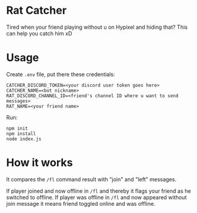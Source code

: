 # Rat Catcher

Tired when your friend playing without u on Hypixel and hiding that?
This can help you catch him xD

# Usage

Create `.env` file, put there these credentials:
```dotenv
CATCHER_DISCORD_TOKEN=<your discord user token goes here>
CATCHER_NAME=<bot nickname>
RAT_DISCORD_CHANNEL_ID=<friend's channel ID where u want to send messages>
RAT_NAME=<your friend name>
```

Run:
```shell
npm init
npm install
node index.js
```
# How it works

It compares the `/fl` command result with "join" and "left" messages.

If player joined and now offline in `/fl` and thereby it flags your friend as he switched to offline.
If player was offline in `/fl`
and now appeared without join message it means friend toggled online and was offline.
